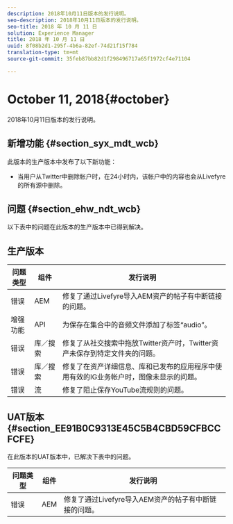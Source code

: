 ```yaml
---
description: 2018年10月11日版本的发行说明。
seo-description: 2018年10月11日版本的发行说明。
seo-title: 2018 年 10 月 11 日
solution: Experience Manager
title: 2018 年 10 月 11 日
uuid: 8f08b2d1-295f-4b6a-82ef-74d21f15f784
translation-type: tm+mt
source-git-commit: 35feb87bb82d1f298496717a65f1972cf4e71104

---
```



# October 11, 2018{#october}

2018年10月11日版本的发行说明。

## 新增功能 {#section_syx_mdt_wcb}

此版本的生产版本中发布了以下新功能：

* 当用户从Twitter中删除帐户时，在24小时内，该帐户中的内容也会从Livefyre的所有源中删除。

## 问题 {#section_ehw_ndt_wcb}

以下表中的问题在此版本的生产版本中已得到解决。

## 生产版本

| **问题类型** | **组件** | **发行说明** |
|---|---|---|
| 错误 | AEM | 修复了通过Livefyre导入AEM资产的帖子有中断链接的问题。 |
| 增强功能 | API | 为保存在集合中的音频文件添加了标签“audio”。 |
| 错误 | 库／搜索 | 修复了从社交搜索中拖放Twitter资产时，Twitter资产未保存到特定文件夹的问题。 |
| 错误 | 库／搜索 | 修复了在资产详细信息、库和已发布的应用程序中使用有效的IG业务帐户时，图像未显示的问题。 |
| 错误 | 流 | 修复了阻止保存YouTube流规则的问题。 |

## UAT版本 {#section_EE91B0C9313E45C5B4CBD59CFBCCFCFE}

在此版本的UAT版本中，已解决下表中的问题。

| **问题类型** | **组件** | **发行说明** |
|---|---|---|
| 错误 | AEM | 修复了通过Livefyre导入AEM资产的帖子有中断链接的问题。 |

